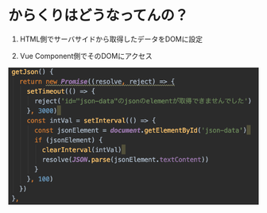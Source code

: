 # からくりはどうなってんの？

1. HTML側でサーバサイドから取得したデータをDOMに設定

2. Vue Component側でそのDOMにアクセス

![](../../content/img/mpa-json.png)
